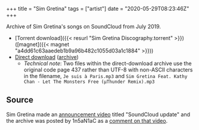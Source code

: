 +++
title = "Sim Gretina"
tags = ["artist"]
date = "2020-05-29T08:23:46Z"
+++

Archive of Sim Gretina's songs on SoundCloud from July 2019.

* [Torrent download]({{< resurl "Sim Gretina Discography.torrent" >}}) ([magnet]({{< magnet "a4dd61c63aaedeb1b9a96b482c1055d03a1c1884" >}}))
* [Direct download](https://hydra.13-thirtyseven.com/Private/Sim%20Gretina%20Discography.zip) ([archive](https://web.archive.org/web/20190901002614/https://hydra.13-thirtyseven.com/Private/Sim%20Gretina%20Discography.zip))
	* *Technical note*: Two files within the direct-download archive use the original code page 437 rather than UTF-8 with non-ASCII characters in the filename, `Je suis à Paris.mp3` and `Sim Gretina Feat. Kathy Chan - Let The Monsters Free (µThunder Remix).mp3`

## Source

Sim Gretina made an [announcement video](https://www.youtube.com/watch?v=zE7k9rJPkpY) titled "SoundCloud update" and the archive was posted by 1n5aN1aC as a [comment on that video](https://www.youtube.com/watch?v=zE7k9rJPkpY&lc=UgwL1GM_pvHMAimEBv54AaABAg).

